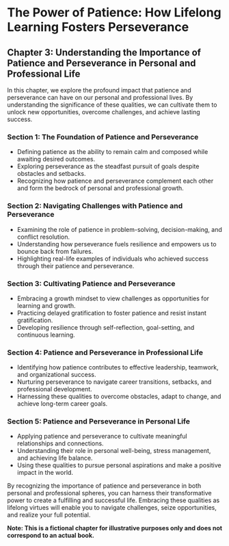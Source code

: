 The Power of Patience: How Lifelong Learning Fosters Perseverance
=================================================================

Chapter 3: Understanding the Importance of Patience and Perseverance in Personal and Professional Life
------------------------------------------------------------------------------------------------------

In this chapter, we explore the profound impact that patience and perseverance can have on our personal and professional lives. By understanding the significance of these qualities, we can cultivate them to unlock new opportunities, overcome challenges, and achieve lasting success.

### Section 1: The Foundation of Patience and Perseverance

* Defining patience as the ability to remain calm and composed while awaiting desired outcomes.
* Exploring perseverance as the steadfast pursuit of goals despite obstacles and setbacks.
* Recognizing how patience and perseverance complement each other and form the bedrock of personal and professional growth.

### Section 2: Navigating Challenges with Patience and Perseverance

* Examining the role of patience in problem-solving, decision-making, and conflict resolution.
* Understanding how perseverance fuels resilience and empowers us to bounce back from failures.
* Highlighting real-life examples of individuals who achieved success through their patience and perseverance.

### Section 3: Cultivating Patience and Perseverance

* Embracing a growth mindset to view challenges as opportunities for learning and growth.
* Practicing delayed gratification to foster patience and resist instant gratification.
* Developing resilience through self-reflection, goal-setting, and continuous learning.

### Section 4: Patience and Perseverance in Professional Life

* Identifying how patience contributes to effective leadership, teamwork, and organizational success.
* Nurturing perseverance to navigate career transitions, setbacks, and professional development.
* Harnessing these qualities to overcome obstacles, adapt to change, and achieve long-term career goals.

### Section 5: Patience and Perseverance in Personal Life

* Applying patience and perseverance to cultivate meaningful relationships and connections.
* Understanding their role in personal well-being, stress management, and achieving life balance.
* Using these qualities to pursue personal aspirations and make a positive impact in the world.

By recognizing the importance of patience and perseverance in both personal and professional spheres, you can harness their transformative power to create a fulfilling and successful life. Embracing these qualities as lifelong virtues will enable you to navigate challenges, seize opportunities, and realize your full potential.

**Note: This is a fictional chapter for illustrative purposes only and does not correspond to an actual book.**
